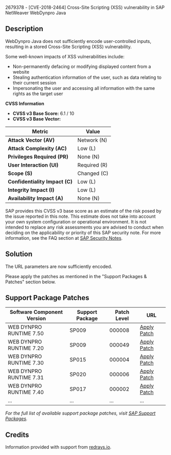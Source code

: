 2679378 - [CVE-2018-2464] Cross-Site Scripting (XSS) vulnerability in SAP NetWeaver WebDynpro Java

## Description

WebDynpro Java does not sufficiently encode user-controlled inputs, resulting in a stored Cross-Site Scripting (XSS) vulnerability.

Some well-known impacts of XSS vulnerabilities include:

- Non-permanently defacing or modifying displayed content from a website
- Stealing authentication information of the user, such as data relating to their current session
- Impersonating the user and accessing all information with the same rights as the target user

**CVSS Information**

- **CVSS v3 Base Score:** 6.1 / 10
- **CVSS v3 Base Vector:**

| Metric | Value |
| --- | --- |
| **Attack Vector (AV)** | Network (N) |
| **Attack Complexity (AC)** | Low (L) |
| **Privileges Required (PR)** | None (N) |
| **User Interaction (UI)** | Required (R) |
| **Scope (S)** | Changed (C) |
| **Confidentiality Impact (C)** | Low (L) |
| **Integrity Impact (I)** | Low (L) |
| **Availability Impact (A)** | None (N) |

SAP provides this CVSS v3 base score as an estimate of the risk posed by the issue reported in this note. This estimate does not take into account your own system configuration or operational environment. It is not intended to replace any risk assessments you are advised to conduct when deciding on the applicability or priority of this SAP security note. For more information, see the FAQ section at [SAP Security Notes](https://support.sap.com/securitynotes).

## Solution

The URL parameters are now sufficiently encoded.

Please apply the patches as mentioned in the "Support Packages & Patches" section below.

## Support Package Patches

| Software Component Version | Support Package | Patch Level | URL |
| --- | --- | --- | --- |
| WEB DYNPRO RUNTIME 7.50 | SP009 | 000008 | [Apply Patch](https://userapps.support.sap.com/sap/support/swdc/notes?cvnr=73554900100200001662&support_package=SP009&patch_level=000008) |
| WEB DYNPRO RUNTIME 7.20 | SP009 | 000049 | [Apply Patch](https://userapps.support.sap.com/sap/support/swdc/notes?cvnr=01200615320200013183&support_package=SP009&patch_level=000049) |
| WEB DYNPRO RUNTIME 7.30 | SP015 | 000004 | [Apply Patch](https://userapps.support.sap.com/sap/support/swdc/notes?cvnr=01200615320200014860&support_package=SP015&patch_level=000004) |
| WEB DYNPRO RUNTIME 7.31 | SP020 | 000006 | [Apply Patch](https://userapps.support.sap.com/sap/support/swdc/notes?cvnr=01200314690200014283&support_package=SP020&patch_level=000006) |
| WEB DYNPRO RUNTIME 7.40 | SP017 | 000002 | [Apply Patch](https://userapps.support.sap.com/sap/support/swdc/notes?cvnr=67838200100200019707&support_package=SP017&patch_level=000002) |
| ... | ... | ... | ... |

*For the full list of available support package patches, visit [SAP Support Packages](https://me.sap.com/).*

## Credits

Information provided with support from [redrays.io](https://redrays.io).